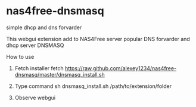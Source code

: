 nas4free-dnsmasq
================

simple dhcp and dns forvarder

This webgui extension add to NAS4Free server popular DNS forvarder and dhcp server DNSMASQ 

How to use
1. Fetch installer 
   fetch https://raw.github.com/alexey1234/nas4free-dnsmasq/master/dnsmasq_install.sh

2. Type command
   sh dnsmasq_install.sh /path/to/extension/folder

3. Observe webgui

